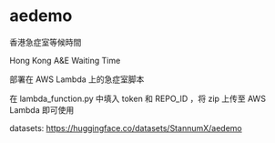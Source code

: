 # aedemo

香港急症室等候時間

Hong Kong A&E Waiting Time

部署在 AWS Lambda 上的急症室脚本

在 lambda_function.py 中填入 token 和 REPO_ID ，将 zip 上传至 AWS Lambda 即可使用

datasets: https://huggingface.co/datasets/StannumX/aedemo
